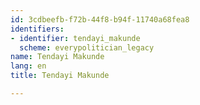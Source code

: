 ```yaml
---
id: 3cdbeefb-f72b-44f8-b94f-11740a68fea8
identifiers:
- identifier: tendayi_makunde
  scheme: everypolitician_legacy
name: Tendayi Makunde
lang: en
title: Tendayi Makunde

---
```


